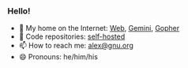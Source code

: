 ### Hello!

- 🏡 My home on the Internet:
    [Web](https://alexschroeder.ch/),
	[Gemini](gemini://alexschroeder.ch/),
	[Gopher](gopher://alexschroeder.ch/)
- 🎡 Code repositories: [self-hosted](https://alexschroeder.ch/cgit/)
- 📫 How to reach me: [alex@gnu.org](mailto:alex@gnu.org)
- 😄 Pronouns: he/him/his
